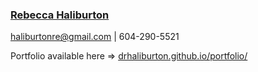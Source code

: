 ### [Rebecca Haliburton](https://www.linkedin.com/in/rhaliburton/)
haliburtonre@gmail.com | 604-290-5521 

Portfolio available here => [drhaliburton.github.io/portfolio/](https://drhaliburton.github.io/portfolio/)

